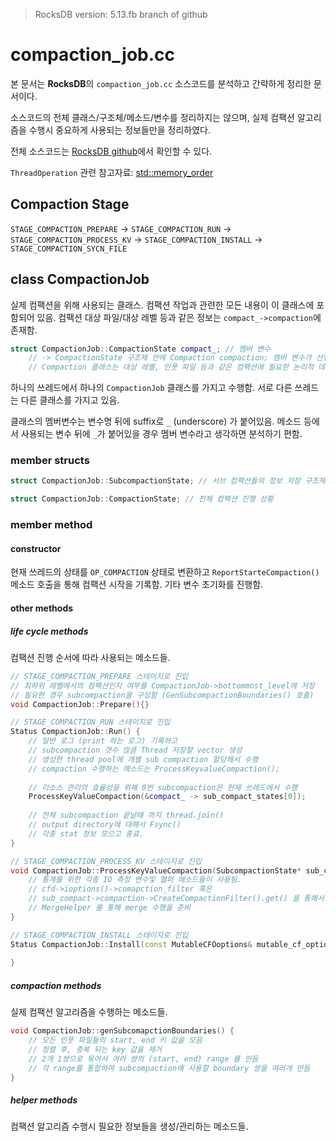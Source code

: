 > RocksDB version: 5.13.fb branch of github

# compaction_job.cc

본 문서는 **RocksDB**의 `compaction_job.cc` 소스코드를 분석하고 간략하게 정리한 문서이다.

소스코드의 전체 클래스/구조체/메소드/변수를 정리하지는 않으며, 실제 컴팩션 알고리즘을 수행시 중요하게 사용되는 정보들만을 정리하였다. 

전체 소스코드는 [RocksDB github](https://github.com/facebook/rocksdb/blob/5.13.fb/db/compaction_job.cc)에서 확인할 수 있다.

`ThreadOperation` 관련 참고자료: [std::memory_order](http://en.cppreference.com/w/cpp/atomic/memory_order)



## Compaction Stage

`STAGE_COMPACTION_PREPARE` -> `STAGE_COMPACTION_RUN` -> `STAGE_COMPACTION_PROCESS_KV` -> `STAGE_COMPACTION_INSTALL` -> `STAGE_COMPACTION_SYCN_FILE`



## class CompactionJob

실제 컴팩션을 위해 사용되는 클래스. 컴팩션 작업과 관련한 모든 내용이 이 클래스에 포함되어 있음. 컴팩션 대상 파일/대상 레벨 등과 같은 정보는 `compact_->compaction`에 존재함. 

```c++
struct CompactionJob::CompactionState compact_; // 멤버 변수
	// -> CompactionState 구조체 안에 Compaction compaction; 멤버 변수가 선언 되어있음.
	// Compaction 클래스는 대상 레벨, 인풋 파일 등과 같은 컴팩션에 필요한 논리적 데이터 정보를 포함.
```

하나의 쓰레드에서 하나의 `CompactionJob` 클래스를 가지고 수행함. 서로 다른 쓰레드는 다른 클래스를 가지고 있음. 

클래스의 멤버변수는 변수명 뒤에 suffix로 `_` (underscore) 가 붙어있음. 메소드 등에서 사용되는 변수 뒤에 `_`가 붙어있을 경우 멤버 변수라고 생각하면 분석하기 편함. 



### member structs

```c++
struct CompactionJob::SubcompactionState; // 서브 컴팩션들의 정보 저장 구조체 

struct CompactionJob::CompactionState; // 전체 컴팩션 진행 상황
```



### member method

#### constructor

현재 쓰레드의 상태를 `OP_COMPACTION` 상태로 변환하고 `ReportStarteCompaction()` 메소드 호출을 통해 컴팩션 시작을 기록함. 기타 변수 초기화를 진행함. 

#### other methods

##### life cycle methods

컴팩션 진행 순서에 따라 사용되는 메소드들.

```c++
// STAGE_COMPACTION_PREPARE 스테이지로 진입
// 최하위 레벨에서의 컴팩션인지 여부를 CompactionJob->bottommost_level에 저장
// 필요한 경우 subcompaction을 구성함 (GenSubcompactionBoundaries() 호출)
void CompactionJob::Prepare(){}
```

```c++
// STAGE_COMPACTION_RUN 스테이지로 진입
Status CompactionJob::Run() {
    // 일반 로그 (print 하는 로그) 기록하고 
    // subcompaction 갯수 많큼 Thread 저장할 vector 생성
    // 생성한 thread pool에 개별 sub compaction 할당해서 수행
    // compaction 수행하는 메소드는 ProcessKeyvalueCompaction();
    
    // 리소스 관리의 효율성을 위해 0번 subcompaction은 현재 쓰레드에서 수행 
    ProcessKeyValueCompaction(&compact_ -> sub_compact_states[0]);
    
    // 전체 subcompaction 끝날때 까지 thread.join()
    // output directory에 대해서 Fsync()
    // 각종 stat 정보 모으고 종료. 
}
```

```c++
// STAGE_COMPACTION_PROCESS_KV 스테이지로 진입
void CompactionJob::ProcessKeyValueCompaction(SubcompactionState* sub_compact) {
    // 통계를 위한 각종 IO 측정 변수및 헬퍼 메소드들이 사용됨. 
    // cfd->ioptions()->comapction_filter 혹은
    // sub_compact->compaction->CreateCompactionFilter().get() 을 통해서 필터 획득
    // MergeHelper 를 통해 merge 수행을 준비 
}
```

```c++
// STAGE_COMPACTION_INSTALL 스테이지로 진입
Status CompactionJob::Install(const MutableCFOoptions& mutable_cf_options) {
    
}
```



##### compaction methods

실제 컴팩션 알고리즘을 수행하는 메소드들.

```c++
void CompactionJob::genSubcomapctionBoundaries() {
    // 모든 인풋 파일들의 start, end 키 값을 모음
    // 정렬 후, 중복 되는 key 값을 제거
    // 2개 1쌍으로 묶어서 여러 쌍의 (start, end) range 를 만듬
    // 각 range를 통합하여 subcompaction에 사용할 boundary 쌍을 여러개 만듬
}
```



#####  helper methods

컴팩션 알고리즘 수행시 필요한 정보들을 생성/관리하는 메소드들.

